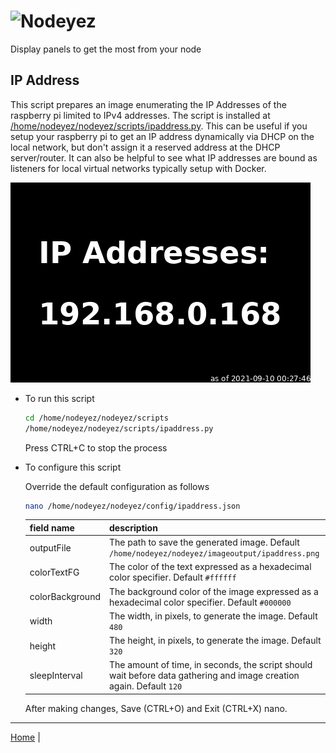 # ![Nodeyez](../../../raw/branch/main/images/nodeyez.svg)
Display panels to get the most from your node

## IP Address

This script prepares an image enumerating the IP Addresses of the raspberry pi
limited to IPv4 addresses.  The script is installed at
[/home/nodeyez/nodeyez/scripts/ipaddress.py](../scripts/ipaddress.py).
This can be useful if you setup your raspberry pi to get an IP address 
dynamically via DHCP on the local network, but don't assign it a reserved
address at the DHCP server/router.  It can also be helpful to see what IP
addresses are bound as listeners for local virtual networks typically setup
with Docker.

![sample image of ip address](../images/ipaddress.png)

* To run this script

   ```sh
   cd /home/nodeyez/nodeyez/scripts
   /home/nodeyez/nodeyez/scripts/ipaddress.py
   ```

   Press CTRL+C to stop the process

* To configure this script

   Override the default configuration as follows

   ```sh
   nano /home/nodeyez/nodeyez/config/ipaddress.json
   ```

   | field name | description |
   | --- | --- |
   | outputFile | The path to save the generated image. Default `/home/nodeyez/nodeyez/imageoutput/ipaddress.png` |
   | colorTextFG | The color of the text expressed as a hexadecimal color specifier. Default `#ffffff` | 
   | colorBackground | The background color of the image expressed as a hexadecimal color specifier. Default `#000000` |
   | width | The width, in pixels, to generate the image. Default `480` |
   | height | The height, in pixels, to generate the image. Default `320` |
   | sleepInterval | The amount of time, in seconds, the script should wait before data gathering and image creation again. Default `120` |

   After making changes, Save (CTRL+O) and Exit (CTRL+X) nano.


---

[Home](../README.md) | 

